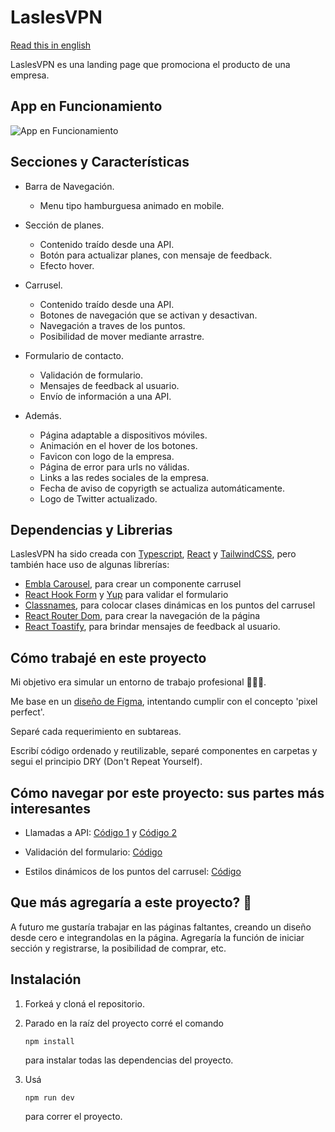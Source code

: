 
# LaslesVPN
[Read this in english](https://github.com/OrnellaGrigolato/LaslesVPN/blob/master/README.en.md)

LaslesVPN es una landing page que promociona el producto de una empresa.




## App en Funcionamiento

![App en Funcionamiento](https://github.com/OrnellaGrigolato/LaslesVPN/blob/master/LaslesVPN.gif)


## Secciones y Características

- Barra de Navegación.
    - Menu tipo hamburguesa animado en mobile.
- Sección de planes.
    - Contenido traído desde una API.
    - Botón para actualizar planes, con mensaje de feedback.
    - Efecto hover.
- Carrusel.
    - Contenido traído desde una API.
    - Botones de navegación que se activan y desactivan.
    - Navegación a traves de los puntos.
    - Posibilidad de mover mediante arrastre.
- Formulario de contacto.
    - Validación de formulario.
    - Mensajes de feedback al usuario.
    - Envío de información a una API.

- Además.
    - Página adaptable a dispositivos móviles.
    - Animación en el hover de los botones.
    - Favicon con logo de la empresa.
    - Página de error para urls no válidas.
    - Links a las redes sociales de la empresa.
    - Fecha de aviso de copyrigth se actualiza automáticamente.
    - Logo de Twitter actualizado.


## Dependencias y Librerias

LaslesVPN ha sido creada con [Typescript](https://www.typescriptlang.org/), [React](https://es.react.dev/) y [TailwindCSS](https://tailwindcss.com/), pero también hace uso de algunas librerías:

- [Embla Carousel](https://www.embla-carousel.com/), para crear un componente carrusel
- [React Hook Form](https://www.react-hook-form.com/) y [Yup](https://www.npmjs.com/package/yup) para validar el formulario
- [Classnames](https://www.npmjs.com/package/classnames), para colocar clases dinámicas en los puntos del carrusel
- [React Router Dom](https://reactrouter.com/en/main), para crear la navegación de la página
- [React Toastify](https://fkhadra.github.io/react-toastify/introduction), para brindar mensajes de feedback al usuario.
## Cómo trabajé en este proyecto

Mi objetivo era simular un entorno de trabajo profesional 👩🏻‍💻.

Me base en un [diseño de Figma](https://www.figma.com/proto/IbAF9epoUByHcZ2GpV8QSU?type=design&node-id=0-1&mode=design&t=IWCweJbHxXzSZ94B-6), intentando cumplir con el concepto  'pixel perfect'.

Separé cada requerimiento en subtareas.

Escribí código ordenado y reutilizable, separé componentes en carpetas y segui el principio DRY (Don't Repeat Yourself).



## Cómo navegar por este proyecto: sus partes más interesantes


- Llamadas a API: [Código 1](https://github.com/OrnellaGrigolato/LaslesVPN/blob/cd7655d94c093e9e2b8016ed0552f014baab2e70/src/Components/Plan%20Section/PlanSection.tsx#L20) y [Código 2](https://github.com/OrnellaGrigolato/LaslesVPN/blob/cd7655d94c093e9e2b8016ed0552f014baab2e70/src/Components/CarruselSection/Carrusel.tsx#L52)

- Validación del formulario: [Código](https://github.com/OrnellaGrigolato/LaslesVPN/blob/cd7655d94c093e9e2b8016ed0552f014baab2e70/src/Components/Form%20Section/FormSection.tsx#L10)

- Estilos dinámicos de los puntos del carrusel: [Código](https://github.com/OrnellaGrigolato/LaslesVPN/blob/cd7655d94c093e9e2b8016ed0552f014baab2e70/src/Components/CarruselSection/Dots.tsx#L15)

## Que más agregaría a este proyecto? 🚀

A futuro me gustaría trabajar en las páginas faltantes, creando un diseño desde cero e integrandolas en la página. Agregaría la función de iniciar sección y registrarse, la posibilidad de comprar, etc.


## Instalación

1. Forkeá y cloná el repositorio.

2. Parado en la raíz del proyecto corré el comando

   ```
   npm install
   ```

    para instalar todas las dependencias del proyecto.

3. Usá 

   ```
   npm run dev
   ```

    para correr el proyecto.



    